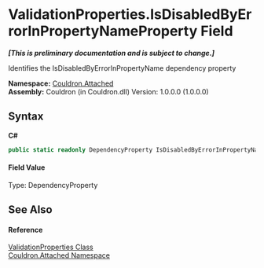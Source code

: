 # ValidationProperties.IsDisabledByErrorInPropertyNameProperty Field
 _**\[This is preliminary documentation and is subject to change.\]**_

Identifies the IsDisabledByErrorInPropertyName&nbsp;dependency property

**Namespace:**&nbsp;<a href="N_Couldron_Attached">Couldron.Attached</a><br />**Assembly:**&nbsp;Couldron (in Couldron.dll) Version: 1.0.0.0 (1.0.0.0)

## Syntax

**C#**<br />
``` C#
public static readonly DependencyProperty IsDisabledByErrorInPropertyNameProperty
```


#### Field Value
Type: DependencyProperty

## See Also


#### Reference
<a href="T_Couldron_Attached_ValidationProperties">ValidationProperties Class</a><br /><a href="N_Couldron_Attached">Couldron.Attached Namespace</a><br />
